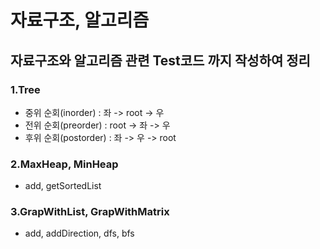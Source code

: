 # 자료구조, 알고리즘
## 자료구조와 알고리즘 관련 Test코드 까지 작성하여 정리

### 1.Tree
 - 중위 순회(inorder) : 좌 -> root -> 우
 - 전위 순회(preorder) : root -> 좌 -> 우
 - 후위 순회(postorder) : 좌 -> 우 -> root

### 2.MaxHeap, MinHeap
 - add, getSortedList

### 3.GrapWithList, GrapWithMatrix
 - add, addDirection, dfs, bfs